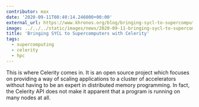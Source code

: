 ```yaml
---
contributor: max
date: '2020-09-11T08:40:14.246000+00:00'
external_url: https://www.khronos.org/blog/bringing-sycl-to-supercomputers-with-celerity
image: ../../../static/images/news/2020-09-11-bringing-sycl-to-supercomputers-with-celerity.webp
title: 'Bringing SYCL to Supercomputers with Celerity'
tags:
  - supercomputing
  - celerity
  - hpc
---
```


This is where Celerity comes in. It is an open source project which focuses on providing a way of scaling applications
to a cluster of accelerators without having to be an expert in distributed memory programming. In fact, the Celerity API
does not make it apparent that a program is running on many nodes at all.
